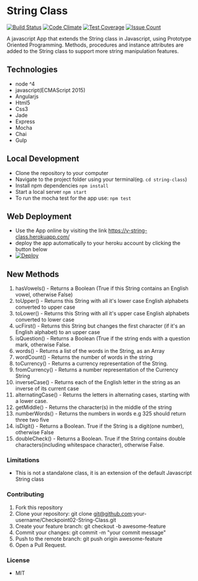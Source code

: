 # String Class 
[![Build Status](https://travis-ci.org/andela-venogwe/Checkpoint02-String-Class.svg?branch=master)](https://travis-ci.org/andela-venogwe/Checkpoint02-String-Class) [![Code Climate](https://codeclimate.com/github/andela-venogwe/Checkpoint02-String-Class/badges/gpa.svg)](https://codeclimate.com/github/andela-venogwe/Checkpoint02-String-Class) [![Test Coverage](https://codeclimate.com/github/andela-venogwe/Checkpoint02-String-Class/badges/coverage.svg)](https://codeclimate.com/github/andela-venogwe/Checkpoint02-String-Class/coverage) [![Issue Count](https://codeclimate.com/github/andela-venogwe/Checkpoint02-String-Class/badges/issue_count.svg)](https://codeclimate.com/github/andela-venogwe/Checkpoint02-String-Class)

A javascript App that extends the String class in Javascript, using Prototype Oriented Programming. Methods, procedures and instance attributes are added to the String class to support more string manipulation features.

## Technologies
- node ^4
- javascript(ECMAScript 2015) 
- Angularjs
- Html5
- Css3
- Jade
- Express
- Mocha
- Chai
- Gulp

## Local Development
- Clone the repository to your computer
- Navigate to the project folder using your terminal(eg. `cd string-class`)
- Install npm dependencies `npm install`
- Start a local server `npm start`
- To run the mocha test for the app use: `npm test`

## Web Deployment
- Use the App online by visiting the link https://v-string-class.herokuapp.com/
- deploy the app automatically to your heroku account by clicking the button below
- [![Deploy](https://www.herokucdn.com/deploy/button.svg)](https://heroku.com/deploy?template=https://github.com/andela-venogwe/Checkpoint02-String-Class/tree/develop)

## New Methods
1. hasVowels() - Returns a Boolean (True if this String contains an English vowel, otherwise False)
2. toUpper() - Returns this String with all it's lower case English alphabets converted to upper case
3. toLower() - Returns this String with all it's upper case English alphabets converted to lower case
4. ucFirst() - Returns this String but changes the first character (if it's an English alphabet) to an upper case
5. isQuestion() - Returns a Boolean (True if the string ends with a question mark, otherwise False.
6. words() - Returns a list of the words in the String, as an Array
7. wordCount() - Returns the number of words in the string
8. toCurrency() - Returns a currency representation of the String.
9. fromCurrency() - Returns a number representation of the Currency String
10. inverseCase() - Returns each of the English letter in the string as an inverse of its current case
11. alternatingCase() - Returns the letters in alternating cases, starting with a lower case.
12. getMiddle() - Returns the character(s) in the middle of the string
13. numberWords() - Returns the numbers in words e.g 325 should return three two five
14. isDigit() - Returns a Boolean. True if the String is a digit(one number), otherwise False
15. doubleCheck() - Returns a Boolean. True if the String contains double characters(including whitespace character), otherwise False.

### Limitations
- This is not a standalone class, it is an extension of the default Javascript String class

### Contributing
1. Fork this repository
2. Clone your repository: git clone git@github.com:your-username/Checkpoint02-String-Class.git
3. Create your feature branch: git checkout -b awesome-feature
4. Commit your changes: git commit -m "your commit message"
5. Push to the remote branch: git push origin awesome-feature
6. Open a Pull Request.

### License
- MIT